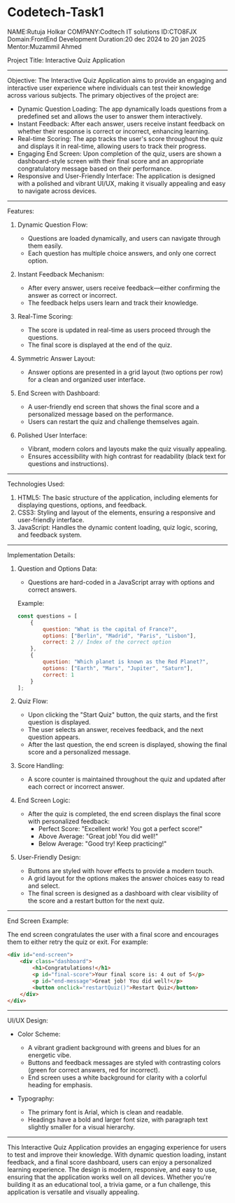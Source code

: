 # Codetech-Task1
NAME:Rutuja Holkar
COMPANY:Codtech IT solutions
ID:CTO8FJX
Domain:FrontEnd Development
Duration:20 dec 2024 to 20 jan 2025
Mentor:Muzammil Ahmed

Project Title: Interactive Quiz Application

---

Objective:
The Interactive Quiz Application aims to provide an engaging and interactive user experience where individuals can test their knowledge across various subjects. The primary objectives of the project are:

- Dynamic Question Loading: The app dynamically loads questions from a predefined set and allows the user to answer them interactively.
- Instant Feedback: After each answer, users receive instant feedback on whether their response is correct or incorrect, enhancing learning.
- Real-time Scoring: The app tracks the user's score throughout the quiz and displays it in real-time, allowing users to track their progress.
- Engaging End Screen: Upon completion of the quiz, users are shown a dashboard-style screen with their final score and an appropriate congratulatory message based on their performance.
- Responsive and User-Friendly Interface: The application is designed with a polished and vibrant UI/UX, making it visually appealing and easy to navigate across devices.

---

Features:
1. Dynamic Question Flow:
   - Questions are loaded dynamically, and users can navigate through them easily.
   - Each question has multiple choice answers, and only one correct option.

2. Instant Feedback Mechanism:
   - After every answer, users receive feedback—either confirming the answer as correct or incorrect.
   - The feedback helps users learn and track their knowledge.

3. Real-Time Scoring:
   - The score is updated in real-time as users proceed through the questions.
   - The final score is displayed at the end of the quiz.

4. Symmetric Answer Layout:
   - Answer options are presented in a grid layout (two options per row) for a clean and organized user interface.

5. End Screen with Dashboard:
   - A user-friendly end screen that shows the final score and a personalized message based on the performance.
   - Users can restart the quiz and challenge themselves again.

6. Polished User Interface:
   - Vibrant, modern colors and layouts make the quiz visually appealing.
   - Ensures accessibility with high contrast for readability (black text for questions and instructions).

---

Technologies Used:
1. HTML5: The basic structure of the application, including elements for displaying questions, options, and feedback.
2. CSS3: Styling and layout of the elements, ensuring a responsive and user-friendly interface.
3. JavaScript: Handles the dynamic content loading, quiz logic, scoring, and feedback system.

---

Implementation Details:

1. Question and Options Data:
   - Questions are hard-coded in a JavaScript array with options and correct answers.
   
   Example:
   ```javascript
   const questions = [
       {
           question: "What is the capital of France?",
           options: ["Berlin", "Madrid", "Paris", "Lisbon"],
           correct: 2 // Index of the correct option
       },
       {
           question: "Which planet is known as the Red Planet?",
           options: ["Earth", "Mars", "Jupiter", "Saturn"],
           correct: 1
       }
   ];
   ```

2. Quiz Flow:
   - Upon clicking the "Start Quiz" button, the quiz starts, and the first question is displayed.
   - The user selects an answer, receives feedback, and the next question appears.
   - After the last question, the end screen is displayed, showing the final score and a personalized message.

3. Score Handling:
   - A score counter is maintained throughout the quiz and updated after each correct or incorrect answer.

4. End Screen Logic:
   - After the quiz is completed, the end screen displays the final score with personalized feedback:
     - Perfect Score: "Excellent work! You got a perfect score!"
     - Above Average: "Great job! You did well!"
     - Below Average: "Good try! Keep practicing!"
   
5. User-Friendly Design:
   - Buttons are styled with hover effects to provide a modern touch.
   - A grid layout for the options makes the answer choices easy to read and select.
   - The final screen is designed as a dashboard with clear visibility of the score and a restart button for the next quiz.

---

End Screen Example:

The end screen congratulates the user with a final score and encourages them to either retry the quiz or exit. For example:

```html
<div id="end-screen">
    <div class="dashboard">
        <h1>Congratulations!</h1>
        <p id="final-score">Your final score is: 4 out of 5</p>
        <p id="end-message">Great job! You did well!</p>
        <button onclick="restartQuiz()">Restart Quiz</button>
    </div>
</div>
```

---

UI/UX Design:

- Color Scheme: 
  - A vibrant gradient background with greens and blues for an energetic vibe.
  - Buttons and feedback messages are styled with contrasting colors (green for correct answers, red for incorrect).
  - End screen uses a white background for clarity with a colorful heading for emphasis.

- Typography:
  - The primary font is Arial, which is clean and readable.
  - Headings have a bold and larger font size, with paragraph text slightly smaller for a visual hierarchy.

---

This Interactive Quiz Application provides an engaging experience for users to test and improve their knowledge. With dynamic question loading, instant feedback, and a final score dashboard, users can enjoy a personalized learning experience. The design is modern, responsive, and easy to use, ensuring that the application works well on all devices. Whether you're building it as an educational tool, a trivia game, or a fun challenge, this application is versatile and visually appealing.
